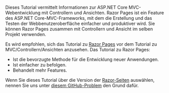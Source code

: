 Dieses Tutorial vermittelt Informationen zur ASP.NET Core MVC-Webentwicklung mit Controllern und Ansichten. Razor Pages ist ein Feature des ASP.NET Core-MVC-Frameworks, mit dem die Erstellung und das Testen der Webbenutzeroberfläche einfacher und produktiver wird. Sie können Razor Pages zusammen mit Controllern und Ansicht im selben Projekt verwenden.

Es wird empfohlen, sich das Tutorial zu [Razor Pages](xref:tutorials/razor-pages/razor-pages-start) vor dem Tutorial zu MVC/Controllern/Ansichten anzusehen. Das Tutorial zu Razor Pages:

* Ist die bevorzugte Methode für die Entwicklung neuer Anwendungen.
* Ist einfacher zu befolgen.
* Behandelt mehr Features.

Wenn Sie dieses Tutorial über die Version der [Razor-Seiten](xref:tutorials/razor-pages/razor-pages-start) auswählen, nennen Sie uns unter [diesem GitHub-Problem](https://github.com/aspnet/Docs/issues/6146) den Grund dafür.

